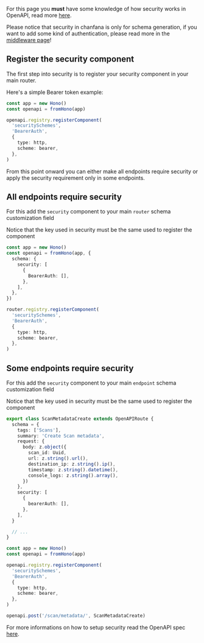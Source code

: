 For this page you **must** have some knowledge of how security works in OpenAPI, read more
[here](https://swagger.io/docs/specification/authentication/).

Please notice that security in chanfana is only for schema generation, if you want to
add some kind of authentication, please read more in the [middleware page](./middleware.md)!

## Register the security component

The first step into security is to register your security component in your main router. 

Here's a simple Bearer token example:

```ts
const app = new Hono()
const openapi = fromHono(app)

openapi.registry.registerComponent(
  'securitySchemes',
  'BearerAuth',
  {
    type: http,
    scheme: bearer,
  },
)
```

From this point onward you can either make all endpoints require security or apply the security requirement only in some
endpoints.

## All endpoints require security

For this add the `security` component to your main `router` schema customization field

Notice that the key used in security must be the same used to register the component
```ts hl_lines="5 13"
const app = new Hono()
const openapi = fromHono(app, {
  schema: {
    security: [
      {
        BearerAuth: [],
      },
    ],
  },
})

router.registry.registerComponent(
  'securitySchemes',
  'BearerAuth',
  {
    type: http,
    scheme: bearer,
  },
)
```


## Some endpoints require security

For this add the `security` component to your main `endpoint` schema customization field

Notice that the key used in security must be the same used to register the component
```ts hl_lines="14 26"
export class ScanMetadataCreate extends OpenAPIRoute {
  schema = {
    tags: ['Scans'],
    summary: 'Create Scan metadata',
    request: {
      body: z.object({
        scan_id: Uuid,
        url: z.string().url(),
        destination_ip: z.string().ip(),
        timestamp: z.string().datetime(),
        console_logs: z.string().array(),
      })
    },
    security: [
      {
        bearerAuth: [],
      },
    ],
  }

  // ...
}

const app = new Hono()
const openapi = fromHono(app)

openapi.registry.registerComponent(
  'securitySchemes',
  'BearerAuth',
  {
    type: http,
    scheme: bearer,
  },
)

openapi.post('/scan/metadata/', ScanMetadataCreate)
```

For more informations on how to setup security read the OpenAPI spec 
[here](https://swagger.io/docs/specification/authentication/).
